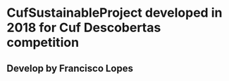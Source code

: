 # CufSustainableProject developed in 2018 for Cuf Descobertas competition
## Develop by Francisco Lopes
